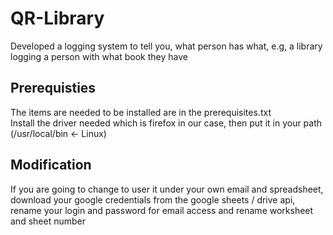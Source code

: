 # QR-Library
Developed a logging system to tell you, what person has what, e.g, a library logging a person with what book they have</br>
## Prerequisties
The items are needed to be installed are in the prerequisites.txt </br>Install the driver needed which is firefox in our case, then put it in your path (/usr/local/bin <- Linux)
## Modification
If you are going to change to user it under your own email and spreadsheet, download your google credentials from the google sheets / drive api, rename your login and password for email access and rename worksheet and sheet number </br>
